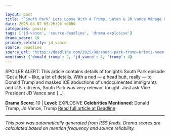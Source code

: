 ```yaml
---

layout: post
title: "‘South Park’ Lets Loose With A Trump, Satan & JD Vance Ménage À Trois, ICE Raiding Heaven, & Kristi Noem Shooting Dogs"""
date: 2025-08-07 05:26:26 +0000
categories: gossip
tags: ['jd-vance', 'source-deadline', 'drama-explosive']
drama_score: 10
primary_celebrity: jd_vance
source: deadline
source_url: "https://deadline.com/2025/08/south-park-trump-kristi-noem-ice-taunting-1236480470/"""
mentions: {'donald_trump': 2, 'jd_vance': 4, 'trump': 4}
---
```


SPOILER ALERT: This article contains details of tonight’s South Park episode ‘Got a Nut’ – like, a lot of details. With a nod — a head butt, really — to Donald Trump and masked ICE abductions of undocumented immigrants and U.S. citizens, South Park was very relevant tonight. Just ask Vice President JD Vance and […]

**Drama Score:** 10 | **Level:** EXPLOSIVE **Celebrities Mentioned:** Donald Trump, Jd Vance, Trump [Read full article at Deadline](https://deadline.com/2025/08/south-park-trump-kristi-noem-ice-taunting-1236480470/)

---

*This post was automatically generated from RSS feeds. Drama scores are calculated based on mention frequency and source reliability.*